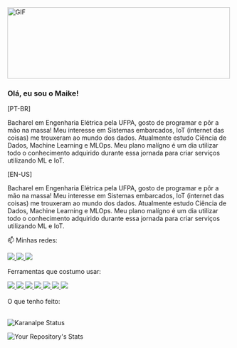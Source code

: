 <img align="center" alt="GIF" src="https://media.giphy.com/media/TRklv98Fvo0Tu/giphy.gif?cid=ecf05e47ay9e2lmav68g0nhz572g8t9jo25t4zupzwqtsh6j&rid=giphy.gif&ct=g" width="500" height="160" />

### Olá, eu sou o Maike!

[PT-BR]

Bacharel em Engenharia Elétrica pela UFPA, gosto de programar e pôr a mão na massa! Meu interesse em Sistemas embarcados, IoT (internet das coisas) me trouxeram ao mundo dos dados. Atualmente estudo Ciência de Dados, Machine Learning e MLOps. Meu plano malígno é um dia utilizar todo o conhecimento adquirido durante essa jornada para criar serviços utilizando ML e IoT.

[EN-US]

Bacharel em Engenharia Elétrica pela UFPA, gosto de programar e pôr a mão na massa! Meu interesse em Sistemas embarcados, IoT (internet das coisas) me trouxeram ao mundo dos dados. Atualmente estudo Ciência de Dados, Machine Learning e MLOps. Meu plano malígno é um dia utilizar todo o conhecimento adquirido durante essa jornada para criar serviços utilizando ML e IoT.

📫 Minhas redes:<br>

<a href = "https://www.linkedin.com/in/maikereis/" > 
  <img src="https://img.shields.io/badge/LinkedIn-0077B5?style=for-the-badge&logo=linkedin&logoColor=white" />
</a>

<a href = "https://twitter.com/maike_r3is" > 
  <img src="https://img.shields.io/badge/Twitter-1DA1F2?style=for-the-badge&logo=twitter&logoColor=white" />
</a>

<a href = "https://medium.com/@maikerdralcantara" > 
  <img src="https://img.shields.io/badge/Medium-12100E?style=for-the-badge&logo=medium&logoColor=white" />
</a>



Ferramentas que costumo usar:<br>

<a href = "" > 
  <img src="https://img.shields.io/badge/Linux_Mint-87CF3E?style=for-the-badge&logo=linux-mint&logoColor=white" />
</a>

<a href = "" > 
  <img src="https://img.shields.io/badge/C-00599C?style=for-the-badge&logo=c&logoColor=white" />
</a>

<a href = "" > 
  <img src="https://img.shields.io/badge/R-276DC3?style=for-the-badge&logo=r&logoColor=white" />
</a>

<a href = "" > 
  <img src="https://img.shields.io/badge/Rust-000000?style=for-the-badge&logo=rust&logoColor=white" />
</a>


<a href = "" > 
  <img src="https://img.shields.io/badge/Python-FFD43B?style=for-the-badge&logo=python&logoColor=darkgreen" />
</a>

<a href = "https://github.com/maikereis" > 
  <img src="https://img.shields.io/badge/Jupyter-F37626.svg?&style=for-the-badge&logo=Jupyter&logoColor=white" />
</a>

<a href = "" > 
  <img src="https://img.shields.io/badge/MySQL-00000F?style=for-the-badge&logo=mysql&logoColor=white" />
</a>




<br>
<br>
O que tenho feito:
<br>
<br>

![Karanalpe Status](https://github-readme-stats.vercel.app/api?username=maikereis&show_icons=true&theme=cobalt)

![Your Repository's Stats](https://github-readme-stats.vercel.app/api/top-langs/?username=maikereis&theme=blue-green)



